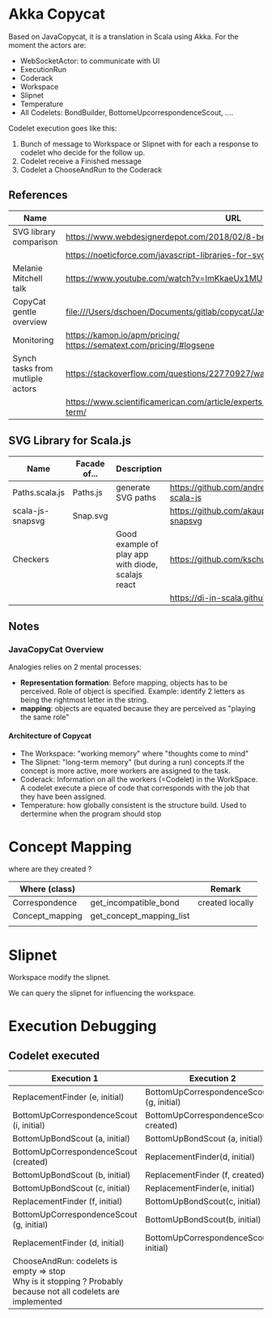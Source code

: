 # Akka Copycat

Based on JavaCopycat, it is a translation in Scala using Akka. For the moment the actors are:

- WebSocketActor: to communicate with UI
- ExecutionRun
- Coderack
- Workspace
- Slipnet
- Temperature
- All Codelets: BondBuilder, BottomeUpcorrespondenceScout, ....

Codelet execution goes like this:

1. Bunch of message to Workspace or Slipnet with for each a response to codelet who decide for the follow up.
2. Codelet receive a Finished message
3. Codelet a ChooseAndRun to the Coderack 

## References

| Name                             | URL                                                          |
| -------------------------------- | ------------------------------------------------------------ |
| SVG library comparison           | https://www.webdesignerdepot.com/2018/02/8-best-free-libraries-for-svg/ |
|                                  | https://noeticforce.com/javascript-libraries-for-svg-animation |
| Melanie Mitchell talk            | https://www.youtube.com/watch?v=ImKkaeUx1MU                  |
| CopyCat gentle overview          | [file:///Users/dschoen/Documents/gitlab/copycat/JavaCopyCat/doc/Tutorial/overvw.htm](file:///Users/dschoen/Documents/gitlab/copycat/JavaCopyCat/doc/Tutorial/overvw.htm) |
| Monitoring                       | https://kamon.io/apm/pricing/<br />https://sematext.com/pricing/#logsene |
| Synch tasks from mutliple actors | https://stackoverflow.com/questions/22770927/waiting-for-multiple-results-in-akka |
|                                  | https://www.scientificamerican.com/article/experts-short-term-memory-to-long-term/ |

## SVG Library for Scala.js

| Name             | Facade of... | Description                                        |                                                  |
| ---------------- | ------------ | -------------------------------------------------- | ------------------------------------------------ |
| Paths.scala.js   | Paths.js     | generate SVG paths                                 | https://github.com/andreaferretti/paths-scala-js |
| scala-js-snapsvg | Snap.svg     |                                                    | https://github.com/akauppi/scalajs-snapsvg       |
| Checkers         |              | Good example of play app with diode, scalajs react | https://github.com/kschuetz/checkers             |
|                  |              |                                                    | https://di-in-scala.github.io/                   |

## Notes

### JavaCopyCat Overview

Analogies relies on 2 mental processes:

- **Representation formation**: Before mapping, objects has to be perceived. Role of object is specified. Example: identify 2 letters as being the rightmost letter in the string.
- **mapping**: objects are equated because they are perceived as "playing the same role"

#### Architecture of Copycat

- The Workspace: "working memory" where "thoughts come to mind"
- The Slipnet: "long-term memory" (but during a run) concepts.If the concept is more active, more workers are assigned to the task.
- Coderack: Information on all the workers (=Codelet) in the WorkSpace. A codelet execute a piece of code that corresponds with the job that they have been assigned.
- Temperature: how globally consistent is the structure build. Used to dertermine when the program should stop 

# Concept Mapping

where are they created ?

| Where (class)   |                          | Remark          |
| --------------- | ------------------------ | --------------- |
| Correspondence  | get_incompatible_bond    | created locally |
| Concept_mapping | get_concept_mapping_list |                 |
|                 |                          |                 |

# Slipnet

Workspace modify the slipnet. 

We can query the slipnet for influencing the workspace.

# Execution Debugging

## Codelet executed

| Execution 1                                                  | Execution 2                              |
| ------------------------------------------------------------ | ---------------------------------------- |
| ReplacementFinder (e, initial)                               | BottomUpCorrespondenceScout (g, initial) |
| BottomUpCorrespondenceScout (i, initial)                     | BottomUpCorrespondenceScout (i, created) |
| BottomUpBondScout (a, initial)                               | BottomUpBondScout (a, initial)           |
| BottomUpCorrespondenceScout (created)                        | ReplacementFinder(d, initial)            |
| BottomUpBondScout (b, initial)                               | ReplacementFinder (f, created)           |
| BottomUpBondScout (c, initial)                               | ReplacementFinder(e, initial)            |
| ReplacementFinder (f, initial)                               | BottomUpBondScout(c, initial)            |
| BottomUpCorrespondenceScout (g, initial)                     | BottomUpBondScout(b, initial)            |
| ReplacementFinder (d, initial)                               | BottomUpCorrespondenceScout(h, initial)  |
| ChooseAndRun: codelets is empty => stop<br />Why is it stopping ? Probably because not all codelets are implemented |                                          |

